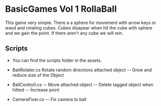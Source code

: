 # BasicGames Vol 1 RollaBall
This game very simple. There a a sphere for movement with arrow keys or wasd and rotating cubes. Cubes disapear when hit the cube with sphere and we gain the point. İf there aren't any cube we will win.

## Scripts
- You can find the scripts folder in the assets.
- BaitRotater.cs 
 Rotate random directions attached object 
  -- Grow and reduce size of the Object

- BallControll.cs
  -- Move attached object
  -- Delete tagged object when hitted
  -- İncrease point
- CameraFixer.cs
  -- Fix camera to ball 

